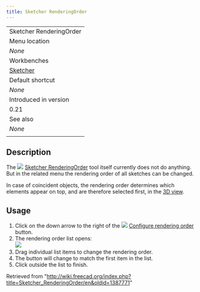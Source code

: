 ```yaml
---
title: Sketcher RenderingOrder
---
```


|                                                      |
| ---------------------------------------------------- |
| Sketcher RenderingOrder                              |
| Menu location                                        |
| _None_                                               |
| Workbenches                                          |
| [Sketcher](/Sketcher_Workbench "Sketcher Workbench") |
| Default shortcut                                     |
| _None_                                               |
| Introduced in version                                |
| 0.21                                                 |
| See also                                             |
| _None_                                               |
|                                                      |

## Description

The ![](/images/Sketcher_RenderingOrder.svg) [Sketcher RenderingOrder](/Sketcher_RenderingOrder "Sketcher RenderingOrder") tool itself currently does not do anything. But in the related menu the rendering order of all sketches can be changed.

In case of coincident objects, the rendering order determines which elements appear on top, and are therefore selected first, in the [3D view](/3D_view "3D view").

## Usage

1. Click on the down arrow to the right of the ![](/images/Sketcher_RenderingOrder.svg) [Configure rendering order](/Sketcher_RenderingOrder "Sketcher RenderingOrder") button.
2. The rendering order list opens:  
   ![](/images/Sketcher_RenderingOrder_Menu.png)
3. Drag individual list items to change the rendering order.
4. The button will change to match the first item in the list.
5. Click outside the list to finish.

Retrieved from "<http://wiki.freecad.org/index.php?title=Sketcher_RenderingOrder/en&oldid=1387771>"
